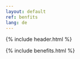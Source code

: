 ```yaml
---
layout: default
ref: benfits
lang: de
---
```


<div class="teaserbg">

{% include header.html %}

</div>

{% include benefits.html %}
